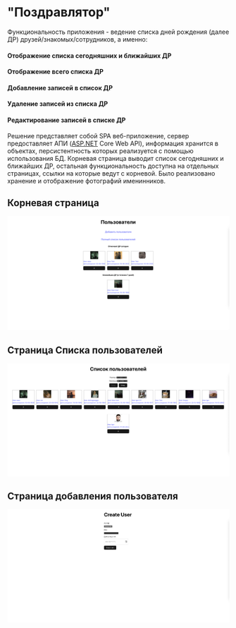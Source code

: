 # "Поздравлятор"

Функциональность приложения - ведение списка дней рождения (далее ДР) друзей/знакомых/сотрудников, а именно:

#### Отображение списка сегодняшних и ближайших ДР

#### Отображение всего списка ДР

#### Добавление записей в список ДР

#### Удаление записей из списка ДР

#### Редактирование записей в списке ДР

Решение представляет собой SPA веб-приложение, сервер предоставляет АПИ ([ASP.NET](http://asp.net/) Core Web API), информация хранится в объектах, персистентность которых реализуется с помощью использования БД. Корневая страница выводит список сегодняшних и ближайших ДР, остальная функциональность доступна на отдельных страницах, ссылки на которые ведут с корневой. Было реализовано хранение и отображение фотографий именинников.

## Корневая страница

![Корневая страница](README/root-page.png)

## Страница Списка пользователей

![Страница Списка пользователей](README/users-list.png)

## Страница добавления пользователя

![Страница добавления пользователя](README/create-user.png)
